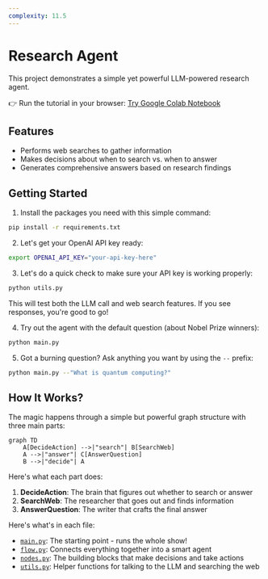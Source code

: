 ```yaml
---
complexity: 11.5
---
```


# Research Agent

This project demonstrates a simple yet powerful LLM-powered research agent.

👉 Run the tutorial in your browser: [Try Google Colab Notebook](https://colab.research.google.com/github/skadaai/caskada/blob/main/cookbook/python-agent/demo.ipynb)

## Features

- Performs web searches to gather information
- Makes decisions about when to search vs. when to answer
- Generates comprehensive answers based on research findings

## Getting Started

1. Install the packages you need with this simple command:

```bash
pip install -r requirements.txt
```

2. Let's get your OpenAI API key ready:

```bash
export OPENAI_API_KEY="your-api-key-here"
```

3. Let's do a quick check to make sure your API key is working properly:

```bash
python utils.py
```

This will test both the LLM call and web search features. If you see responses, you're good to go!

4. Try out the agent with the default question (about Nobel Prize winners):

```bash
python main.py
```

5. Got a burning question? Ask anything you want by using the `--` prefix:

```bash
python main.py --"What is quantum computing?"
```

## How It Works?

The magic happens through a simple but powerful graph structure with three main parts:

```mermaid
graph TD
    A[DecideAction] -->|"search"| B[SearchWeb]
    A -->|"answer"| C[AnswerQuestion]
    B -->|"decide"| A
```

Here's what each part does:

1. **DecideAction**: The brain that figures out whether to search or answer
2. **SearchWeb**: The researcher that goes out and finds information
3. **AnswerQuestion**: The writer that crafts the final answer

Here's what's in each file:

- [`main.py`](./main.py): The starting point - runs the whole show!
- [`flow.py`](./flow.py): Connects everything together into a smart agent
- [`nodes.py`](./nodes.py): The building blocks that make decisions and take actions
- [`utils.py`](./utils.py): Helper functions for talking to the LLM and searching the web
